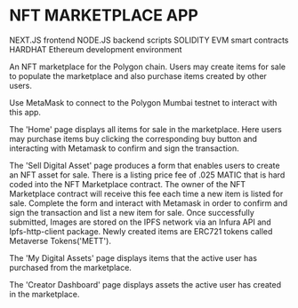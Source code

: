 # NFT MARKETPLACE APP

NEXT.JS frontend 
NODE.JS backend scripts
SOLIDITY EVM smart contracts
HARDHAT Ethereum development environment

An NFT marketplace for the Polygon chain. Users may create items for sale to populate the marketplace and also purchase items created by other users. 

Use MetaMask to connect to the Polygon Mumbai testnet to interact with this app.

The 'Home' page displays all items for sale in the marketplace. Here users may purchase items buy clicking the corresponding buy button and interacting with Metamask to confirm and sign the transaction.

The 'Sell Digital Asset' page produces a form that enables users to create an NFT asset for sale. There is a listing price fee of .025 MATIC that is hard coded into the NFT Marketplace contract. The owner of the NFT Marketplace contract will receive this fee each time a new item is listed for sale. Complete the form and interact with Metamask in order to confirm and sign the transaction and list a new item for sale. Once successfully submitted, Images are stored on the IPFS network via an Infura API and Ipfs-http-client package. Newly created items are ERC721 tokens called Metaverse Tokens('METT'). 

The 'My Digital Assets' page displays items that the active user has purchased from the marketplace.

The 'Creator Dashboard' page displays assets the active user has created in the marketplace. 






